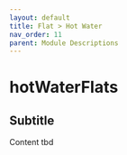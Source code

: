 ```yaml
---
layout: default
title: Flat > Hot Water
nav_order: 11
parent: Module Descriptions
---
```


# hotWaterFlats
## Subtitle
Content tbd